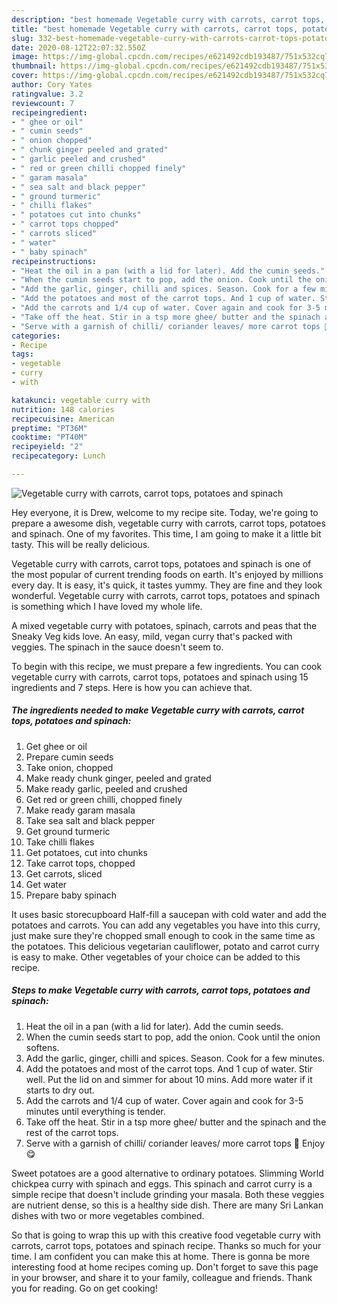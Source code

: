 ```yaml
---
description: "best homemade Vegetable curry with carrots, carrot tops, potatoes and spinach recipe | how to make homemade Vegetable curry with carrots, carrot tops, potatoes and spinach"
title: "best homemade Vegetable curry with carrots, carrot tops, potatoes and spinach recipe | how to make homemade Vegetable curry with carrots, carrot tops, potatoes and spinach"
slug: 332-best-homemade-vegetable-curry-with-carrots-carrot-tops-potatoes-and-spinach-recipe-how-to-make-homemade-vegetable-curry-with-carrots-carrot-tops-potatoes-and-spinach
date: 2020-08-12T22:07:32.550Z
image: https://img-global.cpcdn.com/recipes/e621492cdb193487/751x532cq70/vegetable-curry-with-carrots-carrot-tops-potatoes-and-spinach-recipe-main-photo.jpg
thumbnail: https://img-global.cpcdn.com/recipes/e621492cdb193487/751x532cq70/vegetable-curry-with-carrots-carrot-tops-potatoes-and-spinach-recipe-main-photo.jpg
cover: https://img-global.cpcdn.com/recipes/e621492cdb193487/751x532cq70/vegetable-curry-with-carrots-carrot-tops-potatoes-and-spinach-recipe-main-photo.jpg
author: Cory Yates
ratingvalue: 3.2
reviewcount: 7
recipeingredient:
- " ghee or oil"
- " cumin seeds"
- " onion chopped"
- " chunk ginger peeled and grated"
- " garlic peeled and crushed"
- " red or green chilli chopped finely"
- " garam masala"
- " sea salt and black pepper"
- " ground turmeric"
- " chilli flakes"
- " potatoes cut into chunks"
- " carrot tops chopped"
- " carrots sliced"
- " water"
- " baby spinach"
recipeinstructions:
- "Heat the oil in a pan (with a lid for later). Add the cumin seeds."
- "When the cumin seeds start to pop, add the onion. Cook until the onion softens."
- "Add the garlic, ginger, chilli and spices. Season. Cook for a few minutes."
- "Add the potatoes and most of the carrot tops. And 1 cup of water. Stir well. Put the lid on and simmer for about 10 mins. Add more water if it starts to dry out."
- "Add the carrots and 1/4 cup of water. Cover again and cook for 3-5 minutes until everything is tender."
- "Take off the heat. Stir in a tsp more ghee/ butter and the spinach and the rest of the carrot tops."
- "Serve with a garnish of chilli/ coriander leaves/ more carrot tops 🥕 Enjoy 😋"
categories:
- Recipe
tags:
- vegetable
- curry
- with

katakunci: vegetable curry with 
nutrition: 148 calories
recipecuisine: American
preptime: "PT36M"
cooktime: "PT40M"
recipeyield: "2"
recipecategory: Lunch

---
```



![Vegetable curry with carrots, carrot tops, potatoes and spinach](https://img-global.cpcdn.com/recipes/e621492cdb193487/751x532cq70/vegetable-curry-with-carrots-carrot-tops-potatoes-and-spinach-recipe-main-photo.jpg)

Hey everyone, it is Drew, welcome to my recipe site. Today, we're going to prepare a awesome dish, vegetable curry with carrots, carrot tops, potatoes and spinach. One of my favorites. This time, I am going to make it a little bit tasty. This will be really delicious.

Vegetable curry with carrots, carrot tops, potatoes and spinach is one of the most popular of current trending foods on earth. It's enjoyed by millions every day. It is easy, it's quick, it tastes yummy. They are fine and they look wonderful. Vegetable curry with carrots, carrot tops, potatoes and spinach is something which I have loved my whole life.

A mixed vegetable curry with potatoes, spinach, carrots and peas that the Sneaky Veg kids love. An easy, mild, vegan curry that&#39;s packed with veggies. The spinach in the sauce doesn&#39;t seem to.


To begin with this recipe, we must prepare a few ingredients. You can cook vegetable curry with carrots, carrot tops, potatoes and spinach using 15 ingredients and 7 steps. Here is how you can achieve that.

<!--inarticleads1-->

##### The ingredients needed to make Vegetable curry with carrots, carrot tops, potatoes and spinach:

1. Get  ghee or oil
1. Prepare  cumin seeds
1. Take  onion, chopped
1. Make ready  chunk ginger, peeled and grated
1. Make ready  garlic, peeled and crushed
1. Get  red or green chilli, chopped finely
1. Make ready  garam masala
1. Take  sea salt and black pepper
1. Get  ground turmeric
1. Take  chilli flakes
1. Get  potatoes, cut into chunks
1. Take  carrot tops, chopped
1. Get  carrots, sliced
1. Get  water
1. Prepare  baby spinach


It uses basic storecupboard Half-fill a saucepan with cold water and add the potatoes and carrots. You can add any vegetables you have into this curry, just make sure they&#39;re chopped small enough to cook in the same time as the potatoes. This delicious vegetarian cauliflower, potato and carrot curry is easy to make. Other vegetables of your choice can be added to this recipe. 

<!--inarticleads2-->

##### Steps to make Vegetable curry with carrots, carrot tops, potatoes and spinach:

1. Heat the oil in a pan (with a lid for later). Add the cumin seeds.
1. When the cumin seeds start to pop, add the onion. Cook until the onion softens.
1. Add the garlic, ginger, chilli and spices. Season. Cook for a few minutes.
1. Add the potatoes and most of the carrot tops. And 1 cup of water. Stir well. Put the lid on and simmer for about 10 mins. Add more water if it starts to dry out.
1. Add the carrots and 1/4 cup of water. Cover again and cook for 3-5 minutes until everything is tender.
1. Take off the heat. Stir in a tsp more ghee/ butter and the spinach and the rest of the carrot tops.
1. Serve with a garnish of chilli/ coriander leaves/ more carrot tops 🥕 Enjoy 😋


Sweet potatoes are a good alternative to ordinary potatoes. Slimming World chickpea curry with spinach and eggs. This spinach and carrot curry is a simple recipe that doesn&#39;t include grinding your masala. Both these veggies are nutrient dense, so this is a healthy side dish. There are many Sri Lankan dishes with two or more vegetables combined. 

So that is going to wrap this up with this creative food vegetable curry with carrots, carrot tops, potatoes and spinach recipe. Thanks so much for your time. I am confident you can make this at home. There is gonna be more interesting food at home recipes coming up. Don't forget to save this page in your browser, and share it to your family, colleague and friends. Thank you for reading. Go on get cooking!
